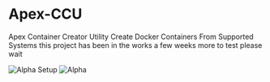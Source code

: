 # Apex-CCU
Apex Container Creator Utility Create Docker Containers From Supported Systems 
this project has been in the works a few weeks more to test please wait 

![Alpha Setup](https://github.com/user-attachments/assets/623ab898-b7da-404a-872d-29e189401eef)
![Alpha](https://github.com/user-attachments/assets/902a188b-9d8a-4d3c-87ad-b4868f07174b)
